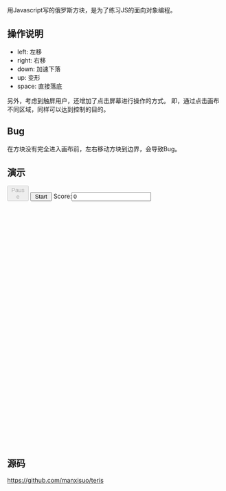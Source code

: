 用Javascript写的俄罗斯方块，是为了练习JS的面向对象编程。

## 操作说明
* left: 左移
* right: 右移
* down: 加速下落
* up: 变形
* space: 直接落底

另外，考虑到触屏用户，还增加了点击屏幕进行操作的方式。
即，通过点击画布不同区域，同样可以达到控制的目的。

## Bug
在方块没有完全进入画布前，左右移动方块到边界，会导致Bug。

## 演示
<script type="text/javascript" src="http://code.jquery.com/jquery-1.9.1.min.js"></script>
<script type="text/javascript" src="https://raw.github.com/manxisuo/teris/master/js/teris.js"></script>
<button id="pause" disabled="disabled" style="width: 50px">Pause</button>
<button id="start" style="width: 50px">Start</button>
<label for="score">Score:</label><input type="text" readonly="readonly" value="0" id="score" />
<div id="stage" style="height: 550px;"></div>

## 源码
<https://github.com/manxisuo/teris>
